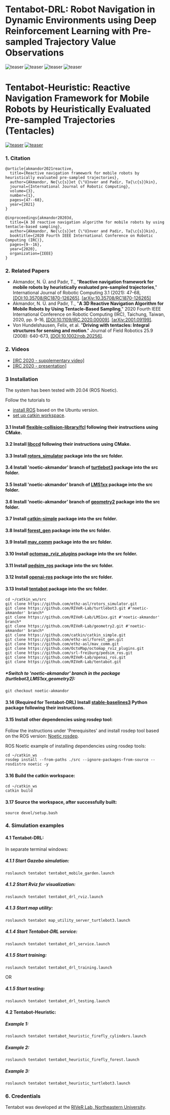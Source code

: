 # Tentabot-DRL: Robot Navigation in Dynamic Environments using Deep Reinforcement Learning with Pre-sampled Trajectory Value Observations
![teaser](videos/tentabot_drl_training_static_0.gif) ![teaser](videos/tentabot_drl_training_static_1.gif) ![teaser](videos/tentabot_drl_training_dynamic_0.gif) ![teaser](videos/tentabot_drl_training_dynamic_1.gif)

# Tentabot-Heuristic: Reactive Navigation Framework for Mobile Robots by Heuristically Evaluated Pre-sampled Trajectories (Tentacles)
[![teaser](videos/tentabot_heuristic_firefly_cylinders0.gif)](https://youtu.be/5vZSEuWUXe4) [![teaser](videos/tentabot_heuristic_firefly_forest1.gif)](https://youtu.be/5vZSEuWUXe4)

### 1. Citation
```
@article{akmandor2021reactive,
  title={Reactive navigation framework for mobile robots by heuristically evaluated pre-sampled trajectories},
  author={Akmandor, Ne{\c{s}}et {\"U}nver and Padir, Ta{\c{s}}kin},
  journal={International Journal of Robotic Computing},
  volume={3},
  number={1},
  pages={47--68},
  year={2021}
}
```
```
@inproceedings{akmandor20203d,
  title={A 3d reactive navigation algorithm for mobile robots by using tentacle-based sampling},
  author={Akmandor, Ne{\c{s}}et {\"U}nver and Padir, Ta{\c{s}}kin},
  booktitle={2020 Fourth IEEE International Conference on Robotic Computing (IRC)},
  pages={9--16},
  year={2020},
  organization={IEEE}
}
```

### 2. Related Papers
* Akmandor, N. Ü. and Padır, T., "**Reactive navigation framework for mobile robots by heuristically evaluated pre-sampled trajectories**," International Journal of Robotic Computing 3.1 (2021): 47-68, [[DOI:10.35708/RC1870-126265]](https://b5589c9e-f1e3-4455-9929-0d78781398a4.filesusr.com/ugd/e49175_ccc84165293e42f79a1d4ad98260e8b9.pdf). [[arXiv:10.35708/RC1870-126265]](https://arxiv.org/abs/2105.08145)
* Akmandor, N. Ü. and Padır, T., "**A 3D Reactive Navigation Algorithm for Mobile Robots by Using Tentacle-Based Sampling**," 2020 Fourth IEEE International Conference on Robotic Computing (IRC), Taichung, Taiwan, 2020, pp. 9-16, [[DOI:10.1109/IRC.2020.00009]](https://doi.org/10.1109/IRC.2020.00009). [[arXiv:2001.09199]](https://arxiv.org/abs/2001.09199).
* Von Hundelshausen, Felix, et al. "**Driving with tentacles: Integral structures for sensing and motion**." Journal of Field Robotics 25.9 (2008): 640-673, [[DOI:10.1002/rob.20256]](https://doi.org/10.1002/rob.20256).

### 2. Videos

* [[IRC 2020 - supplementary video]](https://www.youtube.com/watch?v=5vZSEuWUXe4&t)
* [[IRC 2020 - presentation]](https://youtu.be/Y5FCiJPXmlo)

### 3 Installation

The system has been tested with 20.04 (ROS Noetic).

Follow the tutorials to
- [install ROS](http://wiki.ros.org/ROS/Installation) based on the Ubuntu version.
- [set up catkin workspace](http://wiki.ros.org/ROS/Tutorials/InstallingandConfiguringROSEnvironment).

#### 3.1 Install [flexible-collision-library/fcl](https://github.com/flexible-collision-library/fcl) following their instructions using CMake.

#### 3.2 Install [libccd](https://github.com/danfis/libccd) following their instructions using CMake.

#### 3.3 Install [rotors_simulator](https://github.com/ethz-asl/rotors_simulator.git) package into the src folder.
#### 3.4 Install 'noetic-akmandor' branch of [turtlebot3](https://github.com/RIVeR-Lab/turtlebot3/tree/noetic-akmandor) package into the src folder.
#### 3.5 Install 'noetic-akmandor' branch of [LMS1xx](https://github.com/RIVeR-Lab/LMS1xx/tree/noetic-akmandor) package into the src folder.
#### 3.6 Install 'noetic-akmandor' branch of [geometry2](https://github.com/RIVeR-Lab/geometry2/tree/noetic-akmandor) package into the src folder.
#### 3.7 Install [catkin-simple](https://github.com/catkin/catkin_simple) package into the src folder.
#### 3.8 Install [forest_gen](https://github.com/ethz-asl/forest_gen) package into the src folder.
#### 3.9 Install [mav_comm](https://github.com/ethz-asl/mav_comm) package into the src folder.
#### 3.10 Install [octomap_rviz_plugins](https://github.com/OctoMap/octomap_rviz_plugins) package into the src folder.
#### 3.11 Install [pedsim_ros](https://github.com/srl-freiburg/pedsim_ros.git) package into the src folder.
#### 3.12 Install [openai-ros](https://github.com/RIVeR-Lab/openai_ros) package into the src folder.
#### 3.13 Install [tentabot](https://github.com/RIVeR-Lab/tentabot) package into the src folder.

```
cd ~/catkin_ws/src
git clone https://github.com/ethz-asl/rotors_simulator.git
git clone https://github.com/RIVeR-Lab/turtlebot3.git #'noetic-akmandor' branch*
git clone https://github.com/RIVeR-Lab/LMS1xx.git #'noetic-akmandor' branch*
git clone https://github.com/RIVeR-Lab/geometry2.git #'noetic-akmandor' branch*
git clone https://github.com/catkin/catkin_simple.git
git clone https://github.com/ethz-asl/forest_gen.git
git clone https://github.com/ethz-asl/mav_comm.git
git clone https://github.com/OctoMap/octomap_rviz_plugins.git
git clone https://github.com/srl-freiburg/pedsim_ros.git
git clone https://github.com/RIVeR-Lab/openai_ros.git
git clone https://github.com/RIVeR-Lab/tentabot.git
```
##### *Switch to 'noetic-akmandor' branch in the package (turtlebot3,LMS1xx,geometry2):
```
git checkout noetic-akmandor
```
#### 3.14 (Required for Tentabot-DRL) Install [stable-baselines3](https://stable-baselines3.readthedocs.io/en/master/guide/install.html#stable-release) Python package following their instructions.

#### 3.15 Install other dependencies using rosdep tool:

Follow the instructions under 'Prerequisites' and install rosdep tool based on the ROS version: [Noetic rosdep](http://wiki.ros.org/noetic/Installation/Source).

ROS Noetic example of installing dependencies using rosdep tools:
```
cd ~/catkin_ws
rosdep install --from-paths ./src --ignore-packages-from-source --rosdistro noetic -y
```

#### 3.16 Build the catkin workspace:
```
cd ~/catkin_ws
catkin build
```

#### 3.17 Source the workspace, after successfully built:
```
source devel/setup.bash
```

### 4. Simulation examples

#### 4.1 Tentabot-DRL:

In separate terminal windows:

##### 4.1.1 Start Gazebo simulation:
```
roslaunch tentabot tentabot_mobile_garden.launch
```

##### 4.1.2 Start Rviz for visualization:
```
roslaunch tentabot tentabot_drl_rviz.launch
```

##### 4.1.3 Start map utility:
```
roslaunch tentabot map_utility_server_turtlebot3.launch
```

##### 4.1.4 Start Tentabot-DRL service:
```
roslaunch tentabot tentabot_drl_service.launch
```

##### 4.1.5 Start training:
```
roslaunch tentabot tentabot_drl_training.launch
```
OR

##### 4.1.5 Start testing:
```
roslaunch tentabot tentabot_drl_testing.launch
```

#### 4.2 Tentabot-Heuristic:

##### Example 1:
```
roslaunch tentabot tentabot_heuristic_firefly_cylinders.launch
```

##### Example 2:
```
roslaunch tentabot tentabot_heuristic_firefly_forest.launch
```

##### Example 3:
```
roslaunch tentabot tentabot_heuristic_turtlebot3.launch
```

### 6. Credentials
Tentabot was developed at the [RIVeR Lab, Northeastern University](http://robot.neu.edu/).
